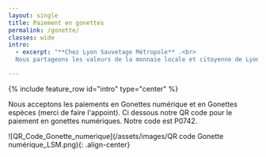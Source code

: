 ```yaml
---
layout: single
title: Paiement en gonettes
permalink: /gonette/
classes: wide
intro:
  - excerpt: "**Chez Lyon Sauvetage Métropole** .<br>
  Nous partageons les valeurs de la monnaie locale et citoyenne de Lyon, la Gonette. Vous pourrez donc payer vos adhésions et/ou vos formations en gonettes."

---
```


{% include feature_row id="intro" type="center" %}


Nous acceptons les paiements en Gonettes numérique et en Gonettes espèces (merci de faire l'appoint).
Ci dessous notre QR code pour le paiement en gonettes numériques. Notre code est P0742.

![QR_Code_Gonette_numerique](/assets/images/QR code Gonette numérique_LSM.png){: .align-center}